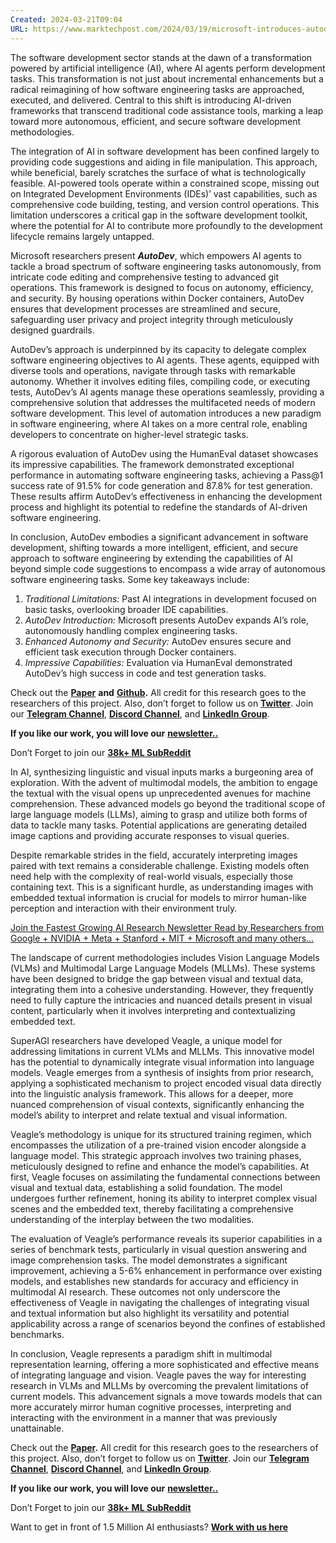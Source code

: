 ```yaml
---
Created: 2024-03-21T09:04
URL: https://www.marktechpost.com/2024/03/19/microsoft-introduces-autodev-a-fully-automated-artificial-intelligence-driven-software-development-framework/
---
```

The software development sector stands at the dawn of a transformation powered by artificial intelligence (AI), where AI agents perform development tasks. This transformation is not just about incremental enhancements but a radical reimagining of how software engineering tasks are approached, executed, and delivered. Central to this shift is introducing AI-driven frameworks that transcend traditional code assistance tools, marking a leap toward more autonomous, efficient, and secure software development methodologies.

The integration of AI in software development has been confined largely to providing code suggestions and aiding in file manipulation. This approach, while beneficial, barely scratches the surface of what is technologically feasible. AI-powered tools operate within a constrained scope, missing out on Integrated Development Environments (IDEs)’ vast capabilities, such as comprehensive code building, testing, and version control operations. This limitation underscores a critical gap in the software development toolkit, where the potential for AI to contribute more profoundly to the development lifecycle remains largely untapped.

Microsoft researchers present _**AutoDev**_, which empowers AI agents to tackle a broad spectrum of software engineering tasks autonomously, from intricate code editing and comprehensive testing to advanced git operations. This framework is designed to focus on autonomy, efficiency, and security. By housing operations within Docker containers, AutoDev ensures that development processes are streamlined and secure, safeguarding user privacy and project integrity through meticulously designed guardrails.

AutoDev’s approach is underpinned by its capacity to delegate complex software engineering objectives to AI agents. These agents, equipped with diverse tools and operations, navigate through tasks with remarkable autonomy. Whether it involves editing files, compiling code, or executing tests, AutoDev’s AI agents manage these operations seamlessly, providing a comprehensive solution that addresses the multifaceted needs of modern software development. This level of automation introduces a new paradigm in software engineering, where AI takes on a more central role, enabling developers to concentrate on higher-level strategic tasks.

A rigorous evaluation of AutoDev using the HumanEval dataset showcases its impressive capabilities. The framework demonstrated exceptional performance in automating software engineering tasks, achieving a Pass@1 success rate of 91.5% for code generation and 87.8% for test generation. These results affirm AutoDev’s effectiveness in enhancing the development process and highlight its potential to redefine the standards of AI-driven software engineering.

In conclusion, AutoDev embodies a significant advancement in software development, shifting towards a more intelligent, efficient, and secure approach to software engineering by extending the capabilities of AI beyond simple code suggestions to encompass a wide array of autonomous software engineering tasks. Some key takeaways include:

1. _Traditional Limitations:_ Past AI integrations in development focused on basic tasks, overlooking broader IDE capabilities.
2. _AutoDev Introduction:_ Microsoft presents AutoDev expands AI’s role, autonomously handling complex engineering tasks.
3. _Enhanced Autonomy and Security:_ AutoDev ensures secure and efficient task execution through Docker containers.
4. _Impressive Capabilities:_ Evaluation via HumanEval demonstrated AutoDev’s high success in code and test generation tasks.

Check out the [**Paper**](https://arxiv.org/abs/2403.08299?) **and** [**Github**](https://github.com/unit-mesh/auto-dev?)**.** All credit for this research goes to the researchers of this project. Also, don’t forget to follow us on [**Twitter**](https://twitter.com/Marktechpost). Join our [**Telegram Channel**](https://pxl.to/at72b5j), [](https://pxl.to/8mbuwy)[**Discord Channel**](https://pxl.to/8mbuwy), and [**LinkedIn Gr**](https://www.linkedin.com/groups/13668564/)[**oup**](https://www.linkedin.com/groups/13668564/).

**If you like our work, you will love our** [**newsletter..**](https://marktechpost-newsletter.beehiiv.com/subscribe)

Don’t Forget to join our [**38k+ ML SubReddit**](https://www.reddit.com/r/machinelearningnews/)

In AI, synthesizing linguistic and visual inputs marks a burgeoning area of exploration. With the advent of multimodal models, the ambition to engage the textual with the visual opens up unprecedented avenues for machine comprehension. These advanced models go beyond the traditional scope of large language models (LLMs), aiming to grasp and utilize both forms of data to tackle many tasks. Potential applications are generating detailed image captions and providing accurate responses to visual queries.

Despite remarkable strides in the field, accurately interpreting images paired with text remains a considerable challenge. Existing models often need help with the complexity of real-world visuals, especially those containing text. This is a significant hurdle, as understanding images with embedded textual information is crucial for models to mirror human-like perception and interaction with their environment truly.

[Join the Fastest Growing AI Research Newsletter Read by Researchers from Google + NVIDIA + Meta + Stanford + MIT + Microsoft and many others...](https://marktechpost-newsletter.beehiiv.com/subscribe)

The landscape of current methodologies includes Vision Language Models (VLMs) and Multimodal Large Language Models (MLLMs). These systems have been designed to bridge the gap between visual and textual data, integrating them into a cohesive understanding. However, they frequently need to fully capture the intricacies and nuanced details present in visual content, particularly when it involves interpreting and contextualizing embedded text.

SuperAGI researchers have developed Veagle, a unique model for addressing limitations in current VLMs and MLLMs. This innovative model has the potential to dynamically integrate visual information into language models. Veagle emerges from a synthesis of insights from prior research, applying a sophisticated mechanism to project encoded visual data directly into the linguistic analysis framework. This allows for a deeper, more nuanced comprehension of visual contexts, significantly enhancing the model’s ability to interpret and relate textual and visual information.

Veagle’s methodology is unique for its structured training regimen, which encompasses the utilization of a pre-trained vision encoder alongside a language model. This strategic approach involves two training phases, meticulously designed to refine and enhance the model’s capabilities. At first, Veagle focuses on assimilating the fundamental connections between visual and textual data, establishing a solid foundation. The model undergoes further refinement, honing its ability to interpret complex visual scenes and the embedded text, thereby facilitating a comprehensive understanding of the interplay between the two modalities.

The evaluation of Veagle’s performance reveals its superior capabilities in a series of benchmark tests, particularly in visual question answering and image comprehension tasks. The model demonstrates a significant improvement, achieving a 5-6% enhancement in performance over existing models, and establishes new standards for accuracy and efficiency in multimodal AI research. These outcomes not only underscore the effectiveness of Veagle in navigating the challenges of integrating visual and textual information but also highlight its versatility and potential applicability across a range of scenarios beyond the confines of established benchmarks.

In conclusion, Veagle represents a paradigm shift in multimodal representation learning, offering a more sophisticated and effective means of integrating language and vision. Veagle paves the way for interesting research in VLMs and MLLMs by overcoming the prevalent limitations of current models. This advancement signals a move towards models that can more accurately mirror human cognitive processes, interpreting and interacting with the environment in a manner that was previously unattainable.

Check out the [**Paper**](https://arxiv.org/abs/2403.08773)**.** All credit for this research goes to the researchers of this project. Also, don’t forget to follow us on [**Twitter**](https://twitter.com/Marktechpost). Join our [**Telegram Channel**](https://pxl.to/at72b5j), [](https://pxl.to/8mbuwy)[**Discord Channel**](https://pxl.to/8mbuwy), and [**LinkedIn Gr**](https://www.linkedin.com/groups/13668564/)[**oup**](https://www.linkedin.com/groups/13668564/).

**If you like our work, you will love our** [**newsletter..**](https://marktechpost-newsletter.beehiiv.com/subscribe)

Don’t Forget to join our [**38k+ ML SubReddit**](https://www.reddit.com/r/machinelearningnews/)

Want to get in front of 1.5 Million AI enthusiasts? [**Work with us here**](https://docs.google.com/forms/d/e/1FAIpQLSejG1xG7RnIV6AJmVCfzmH3y0_pliALNo9ZIgjVeJdPAFTcwQ/viewform?utm_source=www.airesearchinsights.com&utm_medium=newsletter&utm_campaign=the-dawn-of-grok-1-a-leap-forward-in-ai-accessibility)